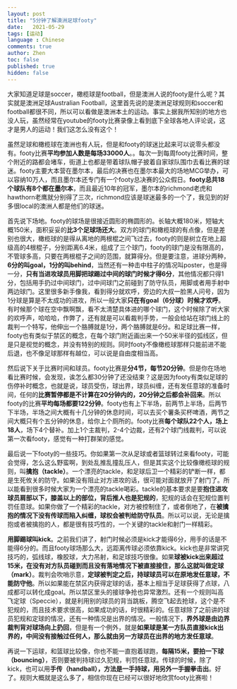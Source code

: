 ```yaml
---
layout: post
title: "5分钟了解澳洲足球footy"
date:   2021-05-29
tags: [运动]
language : Chinese
comments: true
author: Zhen
toc: false
published: true
hidden: false
---
```

大家知道足球是soccer，橄榄球是football，但是澳洲人说的footy是什么呢？其实就是澳洲足球Australian Football，这里首先说的是澳洲足球规则和soccer和football都很不同，所以可以看做是澳洲本土的运动。事实上据我所知别的地方也没人玩，虽然经常在youtube的footy比赛录像上看到底下全球各地人评论说，这才是男人的运动！我们这怎么没有这个！

虽然足球和橄榄球在澳洲也有人玩，但是和footy的球迷比起来可以说零头都没有。footy比赛**平均参加人数是每场33000人**。。每次一到每周footy比赛时间，整个附近的路都会堵车，街道上也都是带着球队帽子披着自家球队围巾去看比赛的球迷。footy主要大本营在墨尔本，最后的决赛也在墨尔本最大的场地MCG举办，可以容纳10万人，而且墨尔本还专门有一个footy总决赛的公众假日。**footy总共18个球队有8个都在墨尔本**，而且最近10年的冠军，墨尔本的richmond老虎和hawthorn老鹰就分别得了三次，richmond应该是球迷最多的一个了，我见到的好多很local的澳洲人都是他们的球迷。

首先说下场地。footy的球场是很接近圆形的椭圆形的。长轴大概180米，短轴大概150米，面积妥妥的**比3个足球场还大**。双方的球门和橄榄球的有点像，但是差别也很大，橄榄球的是得从离地的两根棍之间飞过去，footy的则是树立在地上超级高的4根棍子，分别距离6.4米，组成了三个球门，footy的球门是没有限高的，不管球多高，只要在两根棍子之间的范围，就算得分。但是要注意，进球分两种，**6分的叫goal，1分的叫behind**，当然还有一种击中柱子的情况叫poster，也是得一分，**只有当进攻球员用脚把球踢过中间的球门时候才得6分**，其他情况都只得1分，包括用手扔过中间球门，过中间球门之前碰到了防守队员，用脚或者用手射中两边球门。这里很多新手像我，看到得分就欢呼，旁边的大叔一脸黑人问号，因为1分球是算是不太成功的进攻，所以一般大家**只在有goal（6分球）时候才欢呼**。有时候那个球在空中飘啊飘，看不太清楚具体进的哪个球门，这个时候除了听大家的欢呼声，哈哈哈，作弊了，还有就是可以看裁判手势，一般会给站在球门线上的裁判一个特写，他伸出一个胳膊就是1分，两个胳膊就是6分。和足球比赛一样，footy也有类似于禁区的概念，在每个球门附近画出来一个50米半径的弧线区，但是只是视觉的概念，并没有特别的规则。同时footy不像橄榄球那样只能前进不能后退，也不像足球那样有越位，可以说是自由度相当高。

然后说下关于比赛时间和球员。footy比赛是**分4节，每节20分钟**。但是你在场地看比赛时候，会发现，诶怎么都30分钟了还没结束？这是因为footy有类似足球的伤停补时概念，也就是说，球员受伤，球出界，球员纠缠，还有发任意球的准备时间，任何的**比赛暂停都是不计算在20分钟内的，20分钟之后都会补回来**。所以footy的比赛**平均每场都要122分钟**。footy也有上下半场，前两节上半场，后两节下半场，半场之间大概有十几分钟的休息时间，可以去买个薯条买杯啤酒，两节之间大概只有个五分钟的休息，给你上个厕所的。footy比赛**每个球队22个人，场上18人**，场下4个替补。加上1个主裁判，2-4个边裁，还有2个球门线裁判，可以说第一次看footy，感觉有一种打群架的感觉。

最后说一下footy的一些技巧。你如果第一次从足球或者篮球转过来看footy，可能会觉得，怎么这么野蛮啊，到处乱推乱撞乱压人，但是其实这个比较像橄榄球的规则，叫**擒抱（tackle）**。一个漂亮的tackle，和足球后卫一个精彩的铲断一样，都是生死攸关的防守。如果没有阻止对方进攻的话，很可能对面就放开了射门了。所以能看到很多时候大家为一个漂亮的tackle喝彩。tackle的基本要求是要**抱住进攻球员肩部以下，膝盖以上的部位，背后推人也是犯规的**，犯规的话会在犯规位置判罚任意球。如果你做了一个精彩的tackle，对方被控制住了，或者倒地了，在**被擒抱的情况下没有传球而陷入纠缠，球权会被判给防守队员**。所以可以说，无论是擒抱或者被擒抱的人，都是很有技巧性的，一个关键的tackle和射门一样精彩。

**用脚踢球叫kick**。之前我们讲了，射门时候必须是kick才能得6分，用手的话是不能得6分的。而且footy球场那么大，远距离传球必须依靠kick。kick也是非常讲究技巧的，弧线球，橡胶球，大力吊射，和足球技巧很像。如果**球被kick出来超过15米，在没有对方队员碰到而且没有落地情况下被直接接住，那么这就叫做定球（mark）**。裁判会吹哨示意，**定球被判定之后，持球球员可以在原地发任意球，不能防守他**。所以如果能在禁区内获得定球的话，基本上相当于足球获得了点球，八成都可以转化成goal。所以禁区里头的接球争抢也异常激烈。还有一个规则叫高飞定球（Speccie），就是利用别的球员的背当跳板，腾空飞起去抢球，这个是不犯规的，而且技术要求很高，如果成功的话，时很精彩的。任意球除了之前讲的球员犯规和定球的情况，还有一种情况是出界的情况。一般情况下，**界外球是由边界裁判背对球场向上扔回**，但是有一个例外，就是**如果球是某一方队员直接kick出界的，中间没有接触过任何人，那么就由另一方球员在出界的地方发任意球**。

再说一下运球，和篮球比较像，你也不能一直抱着球跑，**每隔15米，要拍一下球（bouncing）**，否则要被判持球过久犯规，判罚任意球。传球的时候，除了kick，也可以用**手传（handball），方法是一手持球，用另外一手握拳击出**。好了。规则大概就是这么多了，相信你现在已经可以很好地欣赏footy比赛啦！
<!--stackedit_data:
eyJoaXN0b3J5IjpbLTE3OTMxMTMyNzcsMjU0MDY2MjgzLDc3Nz
g0MzU2MiwyMDQ4NDY0ODk0LDIxNDcyODE4NjcsMTc0MDk4NDU0
NywtOTc5Njk2NDc1LDE2NDEzNTc3OTQsLTgyMDQzNDE0OCwtMj
kwNjU1NzE1LDE0MTg0OTAzMDUsLTEyNDQwNzY0ODldfQ==
-->